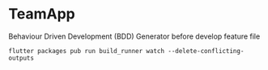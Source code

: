 # TeamApp

Behaviour Driven Development (BDD) Generator before develop feature file
```
flutter packages pub run build_runner watch --delete-conflicting-outputs
```